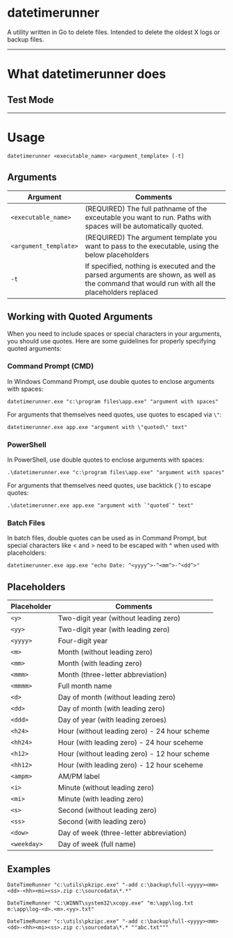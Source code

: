 # datetimerunner
A utility written in Go to delete files. Intended to delete the oldest X logs or backup files.

---
# What datetimerunner does

## Test Mode

---

# Usage

`datetimerunner <executable_name> <argument_template> [-t]`

## Arguments

| Argument | Comments| 
| --- | --- |
| `<executable_name>` | (REQUIRED) The full pathname of the exceutable you want to run. Paths with spaces will be automatically quoted. |
| `<argument_template>` | (REQUIRED) The argument template you want to pass to the executable, using the below placeholders |
| `-t` | If specified, nothing is executed and the parsed arguments are shown, as well as the command that would run with all the placeholders replaced |

## Working with Quoted Arguments

When you need to include spaces or special characters in your arguments, you should use quotes. Here are some guidelines for properly specifying quoted arguments:

### Command Prompt (CMD)

In Windows Command Prompt, use double quotes to enclose arguments with spaces:

```
datetimerunner.exe "c:\program files\app.exe" "argument with spaces"
```

For arguments that themselves need quotes, use quotes to escaped via `\"`:
```
datetimerunner.exe app.exe "argument with \"quoted\" text"
```

### PowerShell

In PowerShell, use double quotes to enclose arguments with spaces:

```
.\datetimerunner.exe "c:\program files\app.exe" "argument with spaces"
```

For arguments that themselves need quotes, use backtick (`) to escape quotes:
```
.\datetimerunner.exe app.exe "argument with `"quoted`" text"
```

### Batch Files

In batch files, double quotes can be used as in Command Prompt, but special characters like < and > need to be escaped with ^ when used with placeholders:

```
datetimerunner.exe app.exe "echo Date: ^<yyyy^>-^<mm^>-^<dd^>"
```

## Placeholders

| Placeholder | Comments |
| --- | --- |
| `<y>`       | Two-digit year (without leading zero) |
| `<yy>`      | Two-digit year (with leading zero) |
| `<yyyy>`    | Four-digit year |
| `<m>`       | Month (without leading zero) |
| `<mm>`      | Month (with leading zero) |
| `<mmm>`     | Month (three-letter abbreviation) |
| `<mmmm>`    | Full month name |
| `<d>`       | Day of month (without leading zero) |
| `<dd>`      | Day of month (with leading zero) |
| `<ddd>`     | Day of year (with leading zeroes) |
| `<h24>`     | Hour (without leading zero) - 24 hour scheme |
| `<hh24>`    | Hour (with leading zero) - 24 hour sceheme |
| `<h12>`     | Hour (without leading zero) - 12 hour scheme |
| `<hh12>`    | Hour (with leading zero) - 12 hour sceheme |
| `<ampm>`    | AM/PM label |
| `<i>`       | Minute (without leading zero) |
| `<mi>`      | Minute (with leading zero) |
| `<s>`       | Second (without leading zero) |
| `<ss>`      | Second (with leading zero) |
| `<dow>`     | Day of week (three-letter abbreviation) |
| `<weekday>` | Day of week (full name) |

## Examples

```
DateTimeRunner "c:\utils\pkzipc.exe" "-add c:\backup\full-<yyyy><mm><dd>-<hh><mi><ss>.zip c:\sourcedata\*.*"
```

```
DateTimeRunner "C:\WINNT\system32\xcopy.exe" "m:\app\log.txt m:\app\log-<d>.<m>.<yy>.txt"
```

```
DateTimeRunner "c:\utils\pkzipc.exe" "-add c:\backup\full-<yyyy><mm><dd>-<hh><mi><ss>.zip c:\sourcedata\*.* ""abc.txt"""
